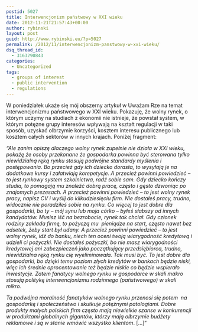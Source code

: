 ```yaml
---
postid: 5027
title: Interwencjonizm państwowy w XXI wieku
date: 2012-11-21T21:57:43+00:00
author: rybinski
layout: post
guid: http://www.rybinski.eu/?p=5027
permalink: /2012/11/interwencjonizm-panstwowy-w-xxi-wieku/
dsq_thread_id:
  - 3163290843
categories:
  - Uncategorized
tags:
  - groups of interest
  - public intervention
  - regulations
---
```

W poniedziałek ukaże się mój obszerny artykuł w Uważam Rze na temat interwencjonizmu państwowego w XXI wieku. Pokazuję, że wolny rynek, o którym uczymy na studiach z ekonomii nie istnieje, że powstał system, w którym potężne grupy interesów wpływają na kształt regulacji w taki sposób, uzyskać olbrzymie korzyści, kosztem interesu publicznego lub kosztem całych sektorów w innych krajach. Poniżej fragment:

_“Ale zanim opiszę dlaczego wolny rynek zupełnie nie działa w XXI wieku, pokażę że osoby przekonane że gospodarka powinna być sterowana tylko niewidzialną ręką rynku stosują podwójne standardy myślenia i postępowania. Bo przecież gdy ich dziecko dorasta, to wysyłają je na dodatkowe kursy i załatwiają korepetycje. A przecież powinni powiedzieć – to jest rynkowy system szkolnictwa, radź sobie sam. Gdy dziecko kończy studia, to pomagają mu znaleźć dobrą pracę, często i gęsto dzwoniąc po znajomych prezesach. A przecież powinni powiedzieć – to jest wolny rynek pracy, napisz CV i wyślij do kilkudziesięciu firm. Nie dostałeś pracy, trudno, widocznie nie poradziłeś sobie na rynku. Co więcej to jest dobre dla gospodarki, bo ty – mój synu lub moja córko – byłeś słabszy od innych kandydatów. Musisz iść na bezrobocie, rynek tak chciał. Gdy członek rodziny zakłada firmę, to pożyczą mu  pieniądze na start, często nawet bez odsetek, żeby start był udany. A przecież powinni powiedzieć – to jest wolny rynek, idź do banku, niech ten oceni twoją wiarygodność kredytową i udzieli ci pożyczki. Nie dostałeś pożyczki, bo nie masz wiarygodności kredytowej ani zabezpieczeń jako początkujący przedsiębiorca, trudno, niewidzialna ręką rynku cię wyeliminowała. Tak musi być. To jest dobre dla gospodarki, bo dzięki temu poziom złych kredytów w bankach będzie niski, więc ich średnie oprocentowanie też będzie niskie co będzie wspierało inwestycje. Zatem fanatycy wolnego rynku w gospodarce w skali makro stosują politykę interwencjonizmu rodzinnego (państwowego) w skali mikro._

_Ta podwójna moralność fanatyków wolnego rynku przenosi się potem  na gospodarkę i społeczeństwo i skutkuje potężnymi patologiami. Dobre produkty małych polskich firm często mają niewielkie szanse w konkurencji w produktami globalnych gigantów, którzy mają olbrzymie budżety reklamowe i są w stanie wmówić wszystko klientom_. [...]“
